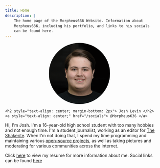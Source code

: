 ```yaml
---
title: Home
description: |
    The home page of the Morpheus636 Website. Information about 
    Morpheus636, including his portfolio, and links to his socials 
    can be found here.
---
```

<style>
    div.pfp-box {
        float: left;
        padding-right: 15px;
    }
    img.pfp {
        border-radius: 50%;
        width: 200px;
        display: block;
        margin-left: auto;
        margin-right: auto;
    }
    @media screen and (max-width: 700px) {
        div.pfp-box {
            float: none;       
        }
    }
</style>

<div class="pfp-box">
    <img src="https://github.com/morpheus636/branding/raw/main/pfp_compressed.png" 
    class="pfp">

    <h2 style="text-align: center; margin-bottom: 2px"> Josh Levin </h2>
    <a style="text-align: center;" href="/socials"> @Morpheus636 </a>
</div>


Hi, I'm Josh. I'm a 16-year-old high school student with too many hobbies and not enough time.
I'm a student journalist, working as an editor for [The Shakerite](https://shakerite.com). When I'm not doing that, I spend my time programming and maintaining various [open-source projects](/projects), as well as taking pictures and moderating for various communities across the internet.

Click [here](/resume) to view my resume for more information about me. Social links can be found [here](/socials)
